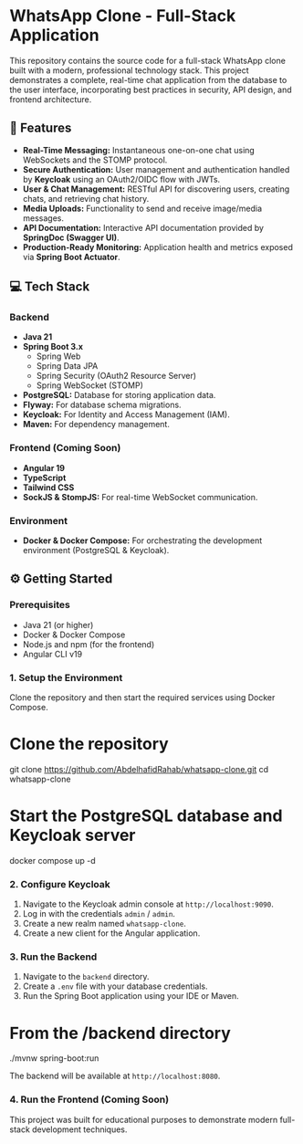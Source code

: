 # WhatsApp Clone - Full-Stack Application

This repository contains the source code for a full-stack WhatsApp clone built with a modern, professional technology stack. This project demonstrates a complete, real-time chat application from the database to the user interface, incorporating best practices in security, API design, and frontend architecture.

## 🚀 Features

*   **Real-Time Messaging:** Instantaneous one-on-one chat using WebSockets and the STOMP protocol.
*   **Secure Authentication:** User management and authentication handled by **Keycloak** using an OAuth2/OIDC flow with JWTs.
*   **User & Chat Management:** RESTful API for discovering users, creating chats, and retrieving chat history.
*   **Media Uploads:** Functionality to send and receive image/media messages.
*   **API Documentation:** Interactive API documentation provided by **SpringDoc (Swagger UI)**.
*   **Production-Ready Monitoring:** Application health and metrics exposed via **Spring Boot Actuator**.

## 💻 Tech Stack

### Backend
*   **Java 21**
*   **Spring Boot 3.x**
    *   Spring Web
    *   Spring Data JPA
    *   Spring Security (OAuth2 Resource Server)
    *   Spring WebSocket (STOMP)
*   **PostgreSQL:** Database for storing application data.
*   **Flyway:** For database schema migrations.
*   **Keycloak:** For Identity and Access Management (IAM).
*   **Maven:** For dependency management.

### Frontend (Coming Soon)
*   **Angular 19**
*   **TypeScript**
*   **Tailwind CSS**
*   **SockJS & StompJS:** For real-time WebSocket communication.

### Environment
*   **Docker & Docker Compose:** For orchestrating the development environment (PostgreSQL & Keycloak).

## ⚙️ Getting Started

### Prerequisites

*   Java 21 (or higher)
*   Docker & Docker Compose
*   Node.js and npm (for the frontend)
*   Angular CLI v19

### 1. Setup the Environment

Clone the repository and then start the required services using Docker Compose.

# Clone the repository
git clone https://github.com/AbdelhafidRahab/whatsapp-clone.git
cd whatsapp-clone

# Start the PostgreSQL database and Keycloak server
docker compose up -d

### 2. Configure Keycloak

1.  Navigate to the Keycloak admin console at `http://localhost:9090`.
2.  Log in with the credentials `admin` / `admin`.
3.  Create a new realm named `whatsapp-clone`.
4.  Create a new client for the Angular application.

### 3. Run the Backend

1.  Navigate to the `backend` directory.
2.  Create a `.env` file with your database credentials.
3.  Run the Spring Boot application using your IDE or Maven.

# From the /backend directory
./mvnw spring-boot:run

The backend will be available at `http://localhost:8080`.

### 4. Run the Frontend (Coming Soon)



This project was built for educational purposes to demonstrate modern full-stack development techniques.
